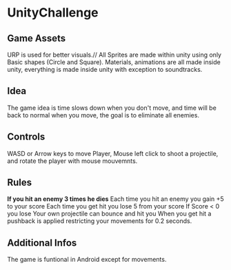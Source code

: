 # UnityChallenge


## Game Assets
URP is used for better visuals.//
All Sprites are made within unity using only Basic shapes (Circle and Square). Materials, animations are all made inside unity, everything is made inside unity with exception to soundtracks.


## Idea
The game idea is time slows down when you don't move, and time will be back to normal when you move, the goal is to eliminate all enemies.


## Controls
WASD or Arrow keys to move Player, Mouse left click to shoot a projectile, and rotate the player with mouse mouvemnts.


## Rules
**If you hit an enemy 3 times he dies**
Each time you hit an enemy you gain +5 to your score
Each time you get hit you lose 5 from your score
If Score < 0 you lose
Your own projectile can bounce and hit you
When you get hit a pushback is applied restricting your movements for 0.2 seconds.


## Additional Infos
The game is funtional in Android except for movements.

